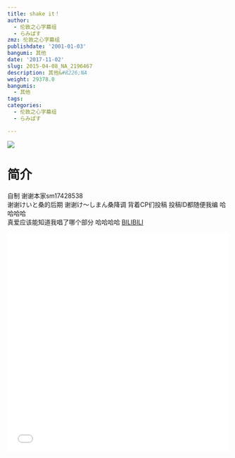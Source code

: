 ```yaml
---
title: shake it！
author:
  - 伦敦之心字幕组
  - らみぱす
zmz: 伦敦之心字幕组
publishdate: '2001-01-03'
bangumi: 其他
date: '2017-11-02'
slug: 2015-04-08_NA_2196467
description: 其他&#8226;NA
weight: 29378.0
bangumis:
  - 其他
tags:
categories:
  - 伦敦之心字幕组
  - らみぱす

---
```

![](https://i.imgur.com/fPkW61Y.png)
# 简介  
自制 谢谢本家sm17428538    
谢谢けいと桑的后期    谢谢け～しまん桑降调
背着CP们投稿 投稿ID都随便我编   哈哈哈哈   
真爱应该能知道我唱了哪个部分  哈哈哈哈 
  [BILIBILI](https://www.bilibili.com/video/av2196467/)

<div class="vcontainer">  <iframe class='video' src="//www.bilibili.com/html/html5player.html?cid=3412250&aid=2196467" width="100%" height="500" frameborder="0" allowfullscreen="allowfullscreen"></iframe></div>
